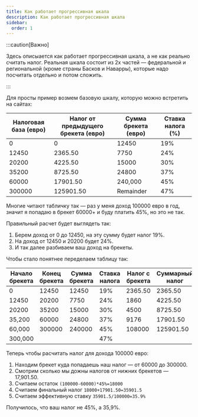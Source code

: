 ```yaml
---
title: Как работает прогрессивная шкала
description: Как работает прогрессивная шкала
sidebar:
  order: 1
---
```


:::caution[Важно]

Здесь описыается как работает прогрессивная шкала, а не как реально считать налог. Реальная шкала состоит из 2х частей — федеральной и региональной (кроме страны Басков и  Наварры), которые надо посчитать отдельно и потом сложить.

:::

Для просты пример возмем базовую шкалу, которую можно встретить на сайтах:

| Налоговая база (евро) | Налог от предыдущего брекета (евро) | Сумма брекета (евро) | Ставка налога (%) |
| --------------------- | ----------------------------------- | -------------------- | ----------------- |
| 0                     | 0                                   | 12450                | 19%               |
| 12450                 | 2365.50                             | 7750                 | 24%               |
| 20200                 | 4225.50                             | 15000                | 30%               |
| 35200                 | 8725.50                             | 24800                | 37%               |
| 60000                 | 17901.50                            | 240,000              | 45%               |
| 300000                | 125901.50                           | Remainder            | 47%               |

Многие читают табличку так — раз у меня доход 100000 евро в год, значит я попадаю в брекет 60000+ и буду платить 45%, но это не так. 

Правильный расчет будет выглядеть так:

1. Берем доход от 0 до 12450, на эту сумму будет налог 19%.
2. На доход от 12450 и 20200 будет 24%.
3. И так далее разбиваем ваш доход на брекеты.

Чтобы стало понятнее переделаем таблицу так:

| Начало брекета | Конец брекета | Сумма брекета | Ставка налога | Налог с брекета | Суммарный налог |
| -------------- | ------------- | ------------- | ------------- | --------------- | --------------- |
| 0              | 12450         | 12450         | 19%           | 2365.50         | 2365.50         |
| 12450          | 20200         | 7750          | 24%           | 1860            | 4225.50         |
| 20200          | 35200         | 15000         | 30%           | 4500            | 8725.50         |
| 35,200         | 60000         | 24800         | 37%           | 9176            | 17901.50        |
| 60,000         | 300000        | 240000        | 45%           | 108000          | 125901.50       |
| 300,000        |               |               | 47%           |                 |                 |

Теперь чтобы расчитать налог для дохода 100000 евро:

1. Находим брекет куда попадаешь наш налог — от 60000 до 300000. 
2. Смотрим сколько мы дожны налогов от нижних брекетов — 17,901.50.
3. Считаем остаток `(100000-60000)*45%=18000`
4. Считаем финальный налог `18000+17901.50=35901.5`
5. Считаем эффективную ставку `35901.5/100000=35.9%` 

Получилось, что ваш налог не 45%, а 35,9%.
